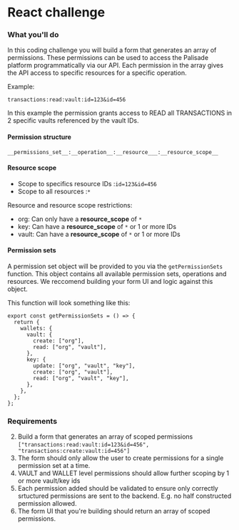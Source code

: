 # React challenge

### What you'll do

In this coding challenge you will build a form that generates an array of permissions. These permissions can be used to access the Palisade platform programmatically via our API. Each permission in the array gives the API access to specific resources for a specific operation.

Example:

`transactions:read:vault:id=123&id=456`

In this example the permission grants access to READ all TRANSACTIONS in 2 specific vaults referenced by the vault IDs.

#### Permission structure

`__permissions_set__:__operation__:__resource___:__resource_scope__`

#### Resource scope

- Scope to specifics resource IDs :`id=123&id=456`
- Scope to all resources :`*`

Resource and resource scope restrictions: 
- org: Can only have a __resource_scope__ of `*`
- key: Can have a __resource_scope__ of `*` or 1 or more IDs
- vault: Can have a __resource_scope__ of `*` or 1 or more IDs


#### Permission sets

A permission set object will be provided to you via the `getPermissionSets` function. This object contains all available permission sets, operations and resources. We reccomend building your form UI and logic against this object. 

This function will look something like this:

```
export const getPermissionSets = () => {
  return {
    wallets: {
      vault: {
        create: ["org"],
        read: ["org", "vault"],
      },
      key: {
        update: ["org", "vault", "key"],
        create: ["org", "vault"],
        read: ["org", "vault", "key"],
      },
    },
  };
};
```



### Requirements

2. Build a form that generates an array of scoped permissions `["transactions:read:vault:id=123&id=456", "transactions:create:vault:id=456"]`
3. The form should only allow the user to create permissions for a single permission set at a time.
4. VAULT and WALLET level permissions should allow further scoping by 1 or more vault/key ids
5. Each permission added should be validated to ensure only correctly srtuctured permissions are sent to the backend. E.g. no half constructed permission allowed.
6. The form UI that you're building should return an array of scoped permissions.
